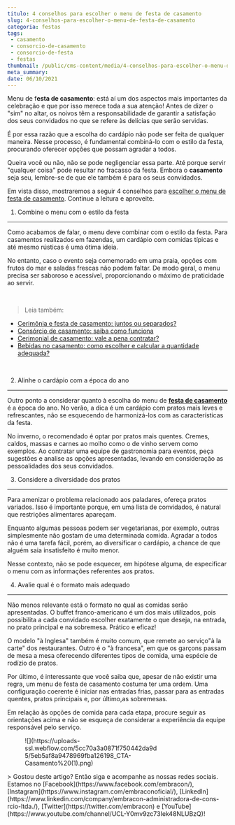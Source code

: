 ```yaml
---
titulo: 4 conselhos para escolher o menu de festa de casamento
slug: 4-conselhos-para-escolher-o-menu-de-festa-de-casamento
categoria: festas
tags:
 - casamento
 - consorcio-de-casamento
 - consorcio-de-festa
 - festas
thumbnail: /public/cms-content/media/4-conselhos-para-escolher-o-menu-de-festa-de-casamento.jpg
meta_summary: 
date: 06/10/2021
---
```

Menu de f**esta de casamento**: está aí um dos aspectos mais importantes da celebração e que por isso merece toda a sua atenção! Antes de dizer o "sim" no altar, os noivos têm a responsabilidade de garantir a satisfação dos seus convidados no que se refere às delícias que serão servidas.

É por essa razão que a escolha do cardápio não pode ser feita de qualquer maneira. Nesse processo, é fundamental combiná-lo com o estilo da festa, procurando oferecer opções que possam agradar a todos.

Queira você ou não, não se pode negligenciar essa parte. Até porque servir "qualquer coisa" pode resultar no fracasso da festa. Embora o **casamento** seja seu, lembre-se de que ele também é para os seus convidados.

Em vista disso, mostraremos a seguir 4 conselhos para [escolher o menu de festa de casamento](https://www.embracon.com.br/blog/fornecedores-para-casamentos-escolha-bem-e-negocie-os-precos). Continue a leitura e aproveite.

1. Combine o menu com o estilo da festa
---------------------------------------

Como acabamos de falar, o menu deve combinar com o estilo da festa. Para casamentos realizados em fazendas, um cardápio com comidas típicas e até mesmo rústicas é uma ótima ideia.

No entanto, caso o evento seja comemorado em uma praia, opções com frutos do mar e saladas frescas não podem faltar. De modo geral, o menu precisa ser saboroso e acessível, proporcionando o máximo de praticidade ao servir.

‍

> Leia também:

- [Cerimônia e festa de casamento: juntos ou separados?](https://www.embracon.com.br/blog/cerimonia-e-festa-de-casamento-juntos-ou-separados)
- [Consórcio de casamento: saiba como funciona](https://www.embracon.com.br/blog/consorcio-de-casamento-saiba-como-funciona)
- [Cerimonial de casamento: vale a pena contratar?](https://www.embracon.com.br/blog/cerimonial-de-casamento-vale-a-pena-contratar)
- [Bebidas no casamento: como escolher e calcular a quantidade adequada?](https://www.embracon.com.br/blog/bebidas-no-casamento-como-escolher-e-calcular-a-quantidade-adequada)

‍

2. Alinhe o cardápio com a época do ano
---------------------------------------

Outro ponto a considerar quanto à escolha do menu de [**festa de casamento**](https://www.embracon.com.br/blog/fornecedores-para-casamentos-escolha-bem-e-negocie-os-precos) é a época do ano. No verão, a dica é um cardápio com pratos mais leves e refrescantes, não se esquecendo de harmonizá-los com as características da festa.

No inverno, o recomendado é optar por pratos mais quentes. Cremes, caldos, massas e carnes ao molho como o de vinho servem como exemplos. Ao contratar uma equipe de gastronomia para eventos, peça sugestões e analise as opções apresentadas, levando em consideração as pessoalidades dos seus convidados.

3. Considere a diversidade dos pratos
-------------------------------------

Para amenizar o problema relacionado aos paladares, ofereça pratos variados. Isso é importante porque, em uma lista de convidados, é natural que restrições alimentares apareçam.

Enquanto algumas pessoas podem ser vegetarianas, por exemplo, outras simplesmente não gostam de uma determinada comida. Agradar a todos não é uma tarefa fácil, porém, ao diversificar o cardápio, a chance de que alguém saia insatisfeito é muito menor.

Nesse contexto, não se pode esquecer, em hipótese alguma, de especificar o menu com as informações referentes aos pratos.

4. Avalie qual é o formato mais adequado
----------------------------------------

Não menos relevante está o formato no qual as comidas serão apresentadas. O buffet franco-americano é um dos mais utilizados, pois possibilita a cada convidado escolher exatamente o que deseja, na entrada, no prato principal e na sobremesa. Prático e eficaz!

O modelo "à Inglesa" também é muito comum, que remete ao serviço"à la carte" dos restaurantes. Outro é o "à francesa", em que os garçons passam de mesa a mesa oferecendo diferentes tipos de comida, uma espécie de rodízio de pratos.

Por último, é interessante que você saiba que, apesar de não existir uma regra, um menu de festa de casamento costuma ter uma ordem. Uma configuração coerente é iniciar nas entradas frias, passar para as entradas quentes, pratos principais e, por último,as sobremesas.

Em relação às opções de comida para cada etapa, procure seguir as orientações acima e não se esqueça de considerar a experiência da equipe responsável pelo serviço.

<figure class="w-richtext-figure-type-image w-richtext-align-center" style="max-width:310px"><div>![](https://uploads-ssl.webflow.com/5cc70a3a0871f750442da9d5/5eb5af8a9478969fba126198_CTA-Casamento%20(1).png)</div></figure>> Gostou deste artigo? Então siga e acompanhe as nossas redes sociais. Estamos no [Facebook](https://www.facebook.com/embracon/), [Instagram](https://www.instagram.com/embraconoficial/), [LinkedIn](https://www.linkedin.com/company/embracon-administradora-de-cons-rcio-ltda./), [Twitter](https://twitter.com/embracon) e [YouTube](https://www.youtube.com/channel/UCL-Y0mv9zc73Iek48NLUBzQ)!

